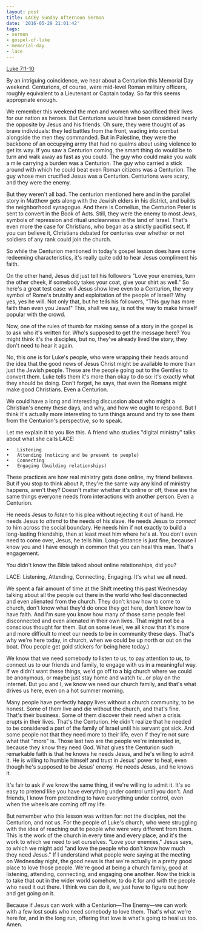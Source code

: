 ```yaml
---
layout: post
title: LACEy Sunday Afternoon Sermon
date: '2016-05-29 21:01:42'
tags:
- sermon
- gospel-of-luke
- memorial-day
- lace
---
```


[Luke 7:1-10](http://bible.oremus.org/?ql=331555371)

By an intriguing coincidence, we hear about a Centurion this Memorial Day weekend. Centurions, of course, were mid-level Roman military officers, roughly equivalent to a Lieutenant or Captain today. So far this seems appropriate enough.

We remember this weekend the men and women who sacrificed their lives for our nation as heroes. But Centurions would have been considered nearly the opposite by Jesus and his friends. Oh sure, they were thought of as brave individuals: they led battles from the front, wading into combat alongside the men they commanded. But in Palestine, they were the backbone of an occupying army that had no qualms about using violence to get its way. If you saw a Centurion coming, the smart thing do would be to turn and walk away as fast as you could. The guy who could make you walk a mile carrying a burden was a Centurion. The guy who carried a stick around with which he could beat even Roman citizens was a Centurion. The guy whose men crucified Jesus was a Centurion. Centurions were scary, and they were the enemy.

But they weren't all bad. The centurion mentioned here and in the parallel story in Matthew gets along with the Jewish elders in his district, and builds the neighborhood synagogue. And there is Cornelius, the Centurion Peter is sent to convert in the Book of Acts. Still, they were the enemy to most Jews, symbols of repression and ritual uncleanness in the land of Israel. That's even more the case for Christians, who began as a strictly pacifist sect. If you can believe it, Christians debated for centuries over whether or not soldiers of any rank could join the church.

So while the Centurion mentioned in today's gospel lesson does have some redeeming characteristics, it's really quite odd to hear Jesus compliment his faith.

On the other hand, Jesus did just tell his followers "Love your enemies, turn the other cheek, if somebody takes your coat, give your shirt as well." So here's a great test case: will Jesus show love even to a Centurion, the very symbol of Rome's brutality and exploitation of the people of Israel? Why yes, yes he will. Not only that, but he tells his followers, "This guy has more faith than even you Jews!" This, shall we say, is not the way to make himself popular with the crowd.

Now, one of the rules of thumb for making sense of a story in the gospel is to ask who it's written for. Who's supposed to get the message here? You might think it's the disciples, but no, they've already lived the story, they don't need to hear it again.

No, this one is for Luke's people, who were wrapping their heads around the idea that the good news of Jesus Christ might be available to more than just the Jewish people. These are the people going out to the Gentiles to convert them. Luke tells them it's more than okay to do so: it's exactly what they should be doing. Don't forget, he says, that even the Romans might make good Christians. Even a Centurion.

We could have a long and interesting discussion about who might a Christian's enemy these days, and why, and how we ought to respond. But I think it's actually more interesting to turn things around and try to see them from the Centurion's perspective, so to speak.

Let me explain it to you like this. A friend who studies "digital ministry" talks about what she calls LACE:

	•	Listening
	•	Attending (noticing and be present to people)
	•	Connecting
	•	Engaging (building relationships)

These practices are how real ministry gets done online, my friend believes. But if you stop to think about it, they're the same way any kind of ministry happens, aren't they? Doesn't matter whether it's online or off, these are the same things everyone needs from interactions with another person. Even a Centurion.

He needs Jesus to *listen* to his plea without rejecting it out of hand. He needs Jesus to *attend* to the needs of his slave. He needs Jesus to *connect* to him across the social boundary. He needs him if not exactly to build a long-lasting friendship, then at least meet him where he's at. You don't even need to come over, Jesus, he tells him. Long-distance is just fine, because I know you and I have enough in common that you can heal this man. That's engagement.

You didn't know the Bible talked about online relationships, did you?

LACE: Listening, Attending, Connecting, Engaging. It's what we all need. 

We spent a fair amount of time at the Shift meeting this past Wednesday talking about all the people out there in the world who feel disconnected and even alienated from the church. They don't know how to come to church, don't know what they'd do once they got here, don't know how to have faith. And I'm sure you know how many of those same people feel disconnected and even alienated in their own lives. That might not be a conscious thought for them. But on some level, we all know that it's more and more difficult to meet our needs to be in community these days. That's why we're here today, in church, when we could be up north or out on the boat. (You people get gold stickers for being here today.)

We know that we need somebody to listen to us, to pay attention to us, to connect us to our friends and family, to engage with us in a meaningful way. If we didn't want these things, we'd go off to a big church where we could be anonymous, or maybe just stay home and watch tv…or play on the internet. But you and I, we know we need our church family, and that's what drives us here, even on a hot summer morning.

Many people have perfectly happy lives without a church community, to be honest. Some of them live and die without the church, and that's fine. That's their business. Some of them discover their need when a crisis erupts in their lives. That's the Centurion. He didn't realize that he needed to be considered a part of the family of Israel until his servant got sick. And some people not that they need more to their life, even if they're not sure what that "more" is. Those last two are the people we're interested in, because they know they need God. What gives the Centurion such remarkable faith is that he knows he needs Jesus, and he's willing to admit it. He is willing to humble himself and trust in Jesus' power to heal, even though he's supposed to be Jesus' enemy. He needs Jesus, and he knows it.

It's fair to ask if we know the same thing, if we're willing to admit it. It's so easy to pretend like you have everything under control until you don't. And friends, I know from pretending to have everything under control, even when the wheels are coming off my life.

But remember who this lesson was written for: not the disciples, not the Centurion, and not us. For the people of Luke's church, who were struggling with the idea of reaching out to people who were very different from them. This is the work of the church in every time and every place, and it's the work to which we need to set ourselves. "Love your enemies," Jesus says, to which we might add "and love the people who don't know how much they need Jesus." If I understand what people were saying at the meeting on Wednesday night, the good news is that we're actually in a pretty good place to love those people. We're good at being a church family, good at listening, attending, connecting, and engaging one another. Now the trick is to take that out in the wider world somehow, to do it for and with the people who need it out there. I think we can do it, we just have to figure out how and get going on it.

Because if Jesus can work with a Centurion—The Enemy—we can work with a few lost souls who need somebody to love them. That's what we're here for, and in the long run, offering that love is what's going to heal us too. Amen.